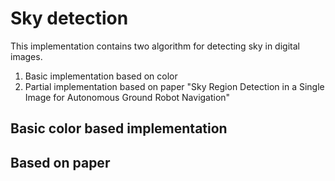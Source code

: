 # Sky detection

This implementation contains two algorithm for detecting sky in digital images.

1. Basic implementation based on color
2. Partial implementation based on paper "Sky Region Detection in a Single Image for Autonomous Ground Robot Navigation"

## Basic color based implementation

## Based on paper
